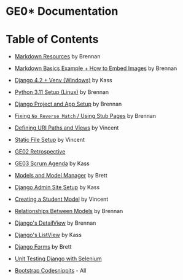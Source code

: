 # GE0\* Documentation

# Table of Contents

- [Markdown Resources](https://github.com/C0atRack/GE02-Collab/blob/main/documentation/GE02%20Doc-Markdown%20Resources.md) by Brennan
- [Markdown Basics Example + How to Embed Images](https://github.com/C0atRack/GE02-Collab/blob/main/documentation/GE02%20Doc-Markdown%20Example.md) by Brennan
- [Django 4.2 + Venv (Windows)](https://github.com/C0atRack/GE02-Collab/blob/main/documentation/GE02%20Doc-Django%20Setup%20Windows.md) by Kass
- [Python 3.11 Setup (Linux)](https://github.com/C0atRack/GE02-Collab/blob/main/documentation/GE02%20Doc-Linux%20Setup.md) by Brennan
- [Django Project and App Setup](https://github.com/C0atRack/GE02-Collab/blob/main/documentation/GE02%20Doc-Django%20Project%20and%20App%20Setup.md) by Brennan
- [Fixing `No Reverse Match` / Using Stub Pages](https://github.com/C0atRack/GE02-Collab/blob/main/documentation/GE02%20Doc-Stub%20Pages.md) by Brennan
- [Defining URI Paths and Views](https://github.com/C0atRack/GE02-Collab/blob/main/documentation/GE02%20Doc-Define%20URI%20path%20and%20View.md) by Vincent
- [Static File Setup](https://github.com/C0atRack/GE02-Collab/blob/main/documentation/GE02%20Doc%20-%20Static%20File%20Setup.md) by Vincent
- [GE02 Retrospective](https://github.com/C0atRack/GE02-Collab/blob/main/documentation/GE02%20Doc-Retrospective.md)
- [GE03 Scrum Agenda](https://github.com/C0atRack/GE02-Collab/blob/main/documentation/GE03%20-%20March1.md) by Kass
- [Models and Model Manager](https://github.com/C0atRack/GE02-Collab/blob/main/documentation/GE03%20-%20Models%20and%20Model%20Manager.md) by Brett
- [Django Admin Site Setup](https://github.com/C0atRack/GE02-Collab/blob/main/documentation/GE03%20Doc%20-%20Setup%20Admin%20Panel%20and%20Super%20User.md) by Kass
- [Creating a Student Model](https://github.com/C0atRack/GE02-Collab/blob/main/documentation/GE03%20Doc-Create%20Student%20Model.md) by Vincent
- [Relationships Between Models](https://github.com/C0atRack/GE02-Collab/blob/main/documentation/GE03%20Doc-Relationships%20Between%20Models.md) by Brennan
- [Django's DetailView](https://github.com/C0atRack/GE02-Collab/blob/main/documentation/GE04%20Doc%20-%20DetailView.md) by Brennan
- [Django's ListView](https://github.com/C0atRack/GE02-Collab/blob/main/documentation/GE04%20Doc%20-%20List%20View.md) by Kass
- [Django Forms](https://github.com/C0atRack/GE02-Collab/blob/main/documentation/GE04%20Doc%20-Forms.md) by Brett
- [Unit Testing Django with Selenium](https://github.com/C0atRack/GE02-Collab/blob/main/documentation/Sprint02%20-%20Selenium.md)

- [Bootstrap Codesnippits](https://github.com/C0atRack/GE02-Collab/blob/main/documentation/Bootstrap%20Codesnippits.md) - All